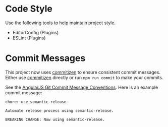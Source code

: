 # Code Style

Use the following tools to help maintain project style.

* EditorConfig (Plugins)
* ESLint (Plugins)

# Commit Messages

This project now uses [commitizen] to ensure consistent commit messages. Either
use [commitizen] directly or run `npm run commit` to make your commits.

See the [AngularJS Git Commit Message Conventions][ajs]. Here is an example
commit message:

```
chore: use semantic-release

Automate release process using semantic-release.

BREAKING CHANGE: Now using semantic-release.
```

[ajs]: https://docs.google.com/document/d/1QrDFcIiPjSLDn3EL15IJygNPiHORgU1_OOAqWjiDU5Y/edit#heading=h.4e0o8t4fffjf "AngularJS Git Commit Message Conventions"
[commitizen]: https://github.com/commitizen/cz-cli "Commitizen"
